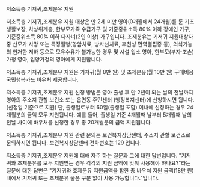 저소득층 기저귀,조제분유 지원


저소득층 기저귀,조제분유 지원 대상은 만 2세 미만 영아(0개월에서 24개월)를 둔 기초생활보장, 차상위계층, 한부모가족 수급가구 및 기준중위소득 80% 이하 장애인 가구, 기준중위소득 80% 이하 다자녀(2인 이상) 가구입니다. 조제분유는 기저귀 지원대상자 중 산모가 사망 또는 특정질병(항암치료, 방사선치료, 후천성 면역결핍증 등), 의식기능의 현저한 저하 등으로 모유수유가 불가능한 경우 및 시설 입소 영아, 한부모(부자·조손) 가정 영아, 입양가정의 영아에게 지원합니다.


저소득층 기저귀,조제분유 지원은 기저귀(월 8만 원) 및 조제분유(월 10만 원) 구매비용 국민행복카드 바우처 제공합니다.


저소득층 기저귀,조제분유 지원 신청 방법은 영아 출생 후 만 2년이 되는 날의 전날까지 영아의 주소지 관할 보건소 또는 읍면동 주민센터 (행정복지센터)에 신청하시면 됩니다.(신청일 기준으로 지원) 단, 출생일로부터 60일(출생일 포함) 이내에 신청하는 경우 24개월분의 금액 모두 지원됩니다. 예를 들어, 출생일 기준 4개월째 날부터 5개월째 날의 전날 사이에 바우처를 신청한 경우 총 20개월분의 금액 지원됩니다.


저소득층 기저귀,조제분유 지원 관련 문의는 보건복지상담센터, 주소지 관할 보건소로 문의하시면 됩니다. 
보건복지상담센터 전화번호는 129 입니다.


저소득층 기저귀,조제분유 지원에 대해 자주 하는 질문과 그에 대한 답변입니다.
"기저귀와 조제분유를 모두 지원받는 경우 각각의 지원 금액에 맞춰 사용해야 하나요?"라는 질문에 대한 답변은 "기저귀와 조제분유 지원금액을 합한 총 바우처 지원 금액(18만 원) 내에서 기저귀 또는 조제분유 물품 구분 없이 사용 가능합니다."입니다.